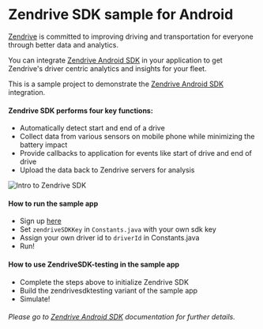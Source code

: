# Zendrive SDK sample for Android

[Zendrive](https://www.zendrive.com) is committed to improving driving and transportation for
everyone through better data and analytics.

You can integrate [Zendrive Android SDK](https://docs.zendrive.com/android/start) in your
application to get Zendrive's driver centric analytics and insights for your fleet.

This is a sample project to demonstrate the [Zendrive Android SDK](https://docs.zendrive.com/android/start)
integration.

#### Zendrive SDK performs four key functions:
 - Automatically detect start and end of a drive
 - Collect data from various sensors on mobile phone while minimizing the battery impact
 - Provide callbacks to application for events like start of drive and end of drive
 - Upload the data back to Zendrive servers for analysis


![Intro to Zendrive SDK](https://app.zendrive.com/static/img/developers/dev_intro_1.png)

#### How to run the sample app
 - Sign up [here](https://app.zendrive.com/signup)
 - Set `zendriveSDKKey` in `Constants.java` with your own sdk key
 - Assign your own driver id to `driverId` in Constants.java
 - Run!

#### How to use ZendriveSDK-testing in the sample app
 - Complete the steps above to initialize Zendrive SDK
 - Build the zendrivesdktesting variant of the sample app
 - Simulate!

###### Please go to [Zendrive Android SDK](https://docs.zendrive.com/android/start) documentation for further details.
